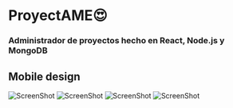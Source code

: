 # ProyectAME😍 

### Administrador de proyectos hecho en React, Node.js y MongoDB


## Mobile design

![ScreenShot](https://raw.github.com/JessVel/ProyectAME-React/main/frontend/src/assets/screenshoots/mobile/ProyectAME(10).png) 
![ScreenShot](https://raw.github.com/JessVel/ProyectAME-React/main/frontend/src/assets/screenshoots/mobile/ProyectAME(2).png) 
![ScreenShot](https://raw.github.com/JessVel/ProyectAME-React/main/frontend/src/assets/screenshoots/mobile/ProyectAME(3).png)
![ScreenShot](https://raw.github.com/JessVel/ProyectAME-React/main/frontend/src/assets/screenshoots/mobile/ProyectAME(11).png) 
